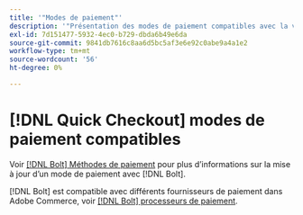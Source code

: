 ```yaml
---
title: '"Modes de paiement"'
description: '"Présentation des modes de paiement compatibles avec la variable [!DNL Quick Checkout] pour l’extension Adobe Commerce."'
exl-id: 7d151477-5932-4ec0-b729-dbda6b49e6da
source-git-commit: 9841db7616c8aa6d5bc5af3e6e92c0abe9a4a1e2
workflow-type: tm+mt
source-wordcount: '56'
ht-degree: 0%

---
```


# [!DNL Quick Checkout] modes de paiement compatibles

Voir [[!DNL Bolt] Méthodes de paiement](https://help.bolt.com/shoppers/guides/checkout/update-payment-method) pour plus d’informations sur la mise à jour d’un mode de paiement avec [!DNL Bolt].

[!DNL Bolt] est compatible avec différents fournisseurs de paiement dans Adobe Commerce, voir [[!DNL Bolt] processeurs de paiement](https://help.bolt.com/merchants/guides/merchant-setup/checkout/processor-guides/).

